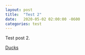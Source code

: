```yaml
---
layout: post
title:  "Test 2"
date:   2020-05-02 02:00:00 -0600
categories: test
---
```


Test post 2.

[Ducks](https://duckduckgo.com/)